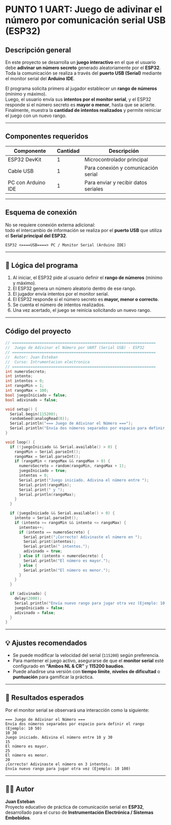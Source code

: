 # PUNTO 1 UART: Juego de adivinar el número por comunicación serial USB (ESP32)

## Descripción general

En este proyecto se desarrolla un **juego interactivo** en el que el usuario debe **adivinar un número secreto** generado aleatoriamente por el **ESP32**.  
Toda la comunicación se realiza a través del **puerto USB (Serial)** mediante el monitor serial del **Arduino IDE**.  

El programa solicita primero al jugador establecer un **rango de números** (mínimo y máximo).  
Luego, el usuario envía sus **intentos por el monitor serial**, y el ESP32 responde si el número secreto es **mayor o menor**, hasta que se acierte.  
Finalmente, muestra la **cantidad de intentos realizados** y permite reiniciar el juego con un nuevo rango.

---

## Componentes requeridos

| Componente | Cantidad | Descripción |
|-------------|-----------|-------------|
| ESP32 DevKit | 1 | Microcontrolador principal |
| Cable USB | 1 | Para conexión y comunicación serial |
| PC con Arduino IDE | 1 | Para enviar y recibir datos seriales |

---

## Esquema de conexión

No se requiere conexión externa adicional:  
todo el intercambio de información se realiza por el **puerto USB** que utiliza el **Serial principal del ESP32**.

```
ESP32 <====USB====> PC / Monitor Serial (Arduino IDE)
```

---

## 🧠 Lógica del programa

1. Al iniciar, el ESP32 pide al usuario definir el **rango de números** (mínimo y máximo).  
2. El ESP32 genera un número aleatorio dentro de ese rango.  
3. El jugador envía intentos por el monitor serial.  
4. El ESP32 responde si el número secreto es **mayor, menor o correcto**.  
5. Se cuenta el número de intentos realizados.  
6. Una vez acertado, el juego se reinicia solicitando un nuevo rango.

---

## Código del proyecto

```cpp
// ===============================================================
//  Juego de Adivinar el Número por UART (Serial USB) - ESP32
// ===============================================================
//  Autor: Juan Esteban
//  Curso: Intrumentacion electronica
// ===============================================================
int numeroSecreto;
int intento;
int intentos = 0;
int rangoMin = 1;
int rangoMax = 100;
bool juegoIniciado = false;
bool adivinado = false;

void setup() {
  Serial.begin(115200);
  randomSeed(analogRead(0));
  Serial.println("=== Juego de Adivinar el Número ===");
  Serial.println("Envía dos números separados por espacio para definir el rango (Ejemplo: 10 50)");
}

void loop() {
  if (!juegoIniciado && Serial.available() > 0) {
    rangoMin = Serial.parseInt();
    rangoMax = Serial.parseInt();
    if (rangoMin < rangoMax && rangoMax > 0) {
      numeroSecreto = random(rangoMin, rangoMax + 1);
      juegoIniciado = true;
      intentos = 0;
      Serial.print("Juego iniciado. Adivina el número entre ");
      Serial.print(rangoMin);
      Serial.print(" y ");
      Serial.println(rangoMax);
    }
  }

  if (juegoIniciado && Serial.available() > 0) {
    intento = Serial.parseInt();
    if (intento >= rangoMin && intento <= rangoMax) {
      intentos++;
      if (intento == numeroSecreto) {
        Serial.print("¡Correcto! Adivinaste el número en ");
        Serial.print(intentos);
        Serial.println(" intentos.");
        adivinado = true;
      } else if (intento < numeroSecreto) {
        Serial.println("El número es mayor.");
      } else {
        Serial.println("El número es menor.");
      }
    }
  }

  if (adivinado) {
    delay(2000);
    Serial.println("Envía nuevo rango para jugar otra vez (Ejemplo: 10 100)");
    juegoIniciado = false;
    adivinado = false;
  }
}

```

---

## 💡 Ajustes recomendados

- Se puede modificar la velocidad del serial (`115200`) según preferencia.  
- Para mantener el juego activo, asegurarse de que el **monitor serial** esté configurado en **“Ambos NL & CR”** y **115200 baudios**.  
- Puede añadirse una versión con **tiempo límite**, **niveles de dificultad** o **puntuación** para gamificar la práctica.

---

## 🎯 Resultados esperados

Por el monitor serial se observará una interacción como la siguiente:

```
=== Juego de Adivinar el Número ===
Envía dos números separados por espacio para definir el rango (Ejemplo: 10 50)
10 30
Juego iniciado. Adivina el número entre 10 y 30
15
El número es mayor.
25
El número es menor.
20
¡Correcto! Adivinaste el número en 3 intentos.
Envía nuevo rango para jugar otra vez (Ejemplo: 10 100)
```

---

## 👨‍💻 Autor

**Juan Esteban**  
Proyecto educativo de práctica de comunicación serial en **ESP32**,  
desarrollado para el curso de **Instrumentación Electrónica / Sistemas Embebidos**.
